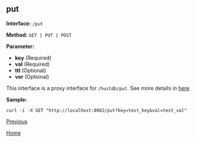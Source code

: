 ## put ##

**Interface:** `/put`

**Method:** `GET | PUT | POST`

**Parameter:** 

*  **key** (Required)  
*  **val** (Required)
*  **ttl** (Optional)
*  **ver** (Optional)  

This interface is a proxy interface for `/hustdb/put`. See more details in [here](../hustdb/hustdb/put.md).  

**Sample:**

    curl -i -X GET "http://localhost:8082/put?key=test_key&val=test_val"

[Previous](../ha.md)

[Home](../../index.md)